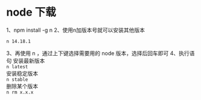 # node 下载

1、npm install -g n
2、使用n加版本号就可以安装其他版本
```
n 14.18.1
```
3、再使用 n ，通过上下键选择需要用的 node 版本，选择后回车即可
4、执行语句
安装最新版本    
`n latest`    
安装稳定版本    
`n stable`    
删除某个版本    
`n rm x.x.x`    